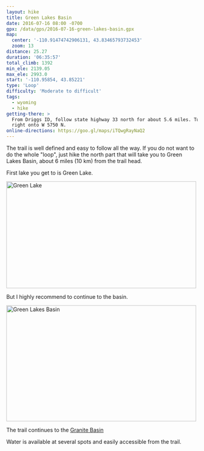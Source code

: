 ```yaml
---
layout: hike
title: Green Lakes Basin
date: 2016-07-16 08:00 -0700
gpx: /data/gps/2016-07-16-green-lakes-basin.gpx
map:
  center: '-110.91474742906131, 43.83465793732453'
  zoom: 13
distance: 25.27
duration: '06:35:57'
total_climb: 1392
min_ele: 2139.05
max_ele: 2993.0
start: '-110.95854, 43.85221'
type: 'Loop'
difficulty: 'Moderate to difficult'
tags:
  - wyoming
  - hike
getting-there: >
  From Driggs ID, follow state highway 33 north for about 5.6 miles. Turn right onto N 500 W, then
  right onto W 5750 N.
online-directions: https://goo.gl/maps/iTQwgRayNaQ2
---
```


The trail is well defined and easy to follow all the way. If you do not want to do the whole "loop",
just hike the north part that will take you to Green Lakes Basin, about 6 miles (10 km) from the
trail head.

First lake you get to is Green Lake.

<a href="https://www.flickr.com/photos/101945058@N06/28087633670/in/dateposted-public/" title="Green Lake" style="border: none">
<img src="https://c7.staticflickr.com/9/8634/28087633670_fac0bb814d.jpg" width="500" height="281" alt="Green Lake">
</a>

But I highly recommend to continue to the basin.

<a href="https://www.flickr.com/photos/101945058@N06/28087622280/in/dateposted-public/" title="Green Lakes Basin" style="border: none">
<img src="https://c1.staticflickr.com/9/8091/28087622280_cb23c5e5a3.jpg" width="500" height="305" alt="Green Lakes Basin">
</a>

The trail continues to the [Granite Basin](granite-basin-lakes)

Water is available at several spots and easily accessible from the trail.
